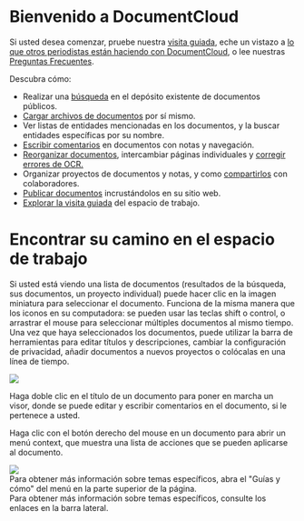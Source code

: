 # Bienvenido a DocumentCloud

Si usted desea comenzar, pruebe nuestra [visita guiada](/help/tour), eche un vistazo a [lo que otros periodistas están haciendo con DocumentCloud](/featured), o lee nuestras [Preguntas Frecuentes](/faq).

Descubra cómo:

 * Realizar una [búsqueda](/help/searching) en el depósito existente de documentos públicos.
 * [Cargar archivos de documentos](/help/uploading) por sí mismo.
 * Ver listas de entidades mencionadas en los documentos, y la buscar entidades específicas por su nombre.
 * [Escribir comentarios](/help/notes) en documentos con notas y navegación.
 * [Reorganizar documentos](/help/modification), intercambiar páginas individuales y [corregir errores de OCR.](/help/modification)
 * Organizar proyectos de documentos y notas, y  como [compartirlos](/help/collaboration) con colaboradores.
 * [Publicar documentos](/help/publishing) incrustándolos en su sitio web.
 * [Explorar la visita guiada](/help/tour) del espacio de trabajo.

# Encontrar su camino en el espacio de trabajo

Si usted está viendo una lista de documentos (resultados de la búsqueda, sus documentos, un proyecto individual) puede hacer clic en la imagen miniatura para seleccionar el documento. Funciona de la misma manera que los iconos en su computadora: se pueden usar las teclas shift o control, o  arrastrar el mouse para seleccionar múltiples documentos al mismo tiempo. Una vez que haya seleccionados los documentos, puede utilizar la barra de herramientas para editar títulos y descripciones, cambiar la configuración de privacidad, añadir documentos a nuevos proyectos o colócalas en una línea de tiempo.

<img src="/images/help/drag_select.png" class="full_line" />

Haga doble clic en el título de un documento para poner en marcha un visor, donde se puede editar y escribir comentarios en el documento, si le pertenece a usted.

Haga clic con el botón derecho del mouse en un documento para abrir un menú context, que muestra una lista de acciones que se pueden aplicarse al documento.

<img src="/images/help/context_menu.png" class="full_line" />

<div class="ajax_only">
Para obtener más información sobre temas específicos, abra el "Guías y cómo" del menú en la parte superior de la página.
</div>
<div class="static_only">
Para obtener más información sobre temas específicos, consulte los enlaces en la barra lateral.
</div>
